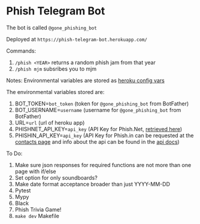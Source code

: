 # Phish Telegram Bot

The bot is called `@gone_phishing_bot`

Deployed at `https://phish-telegram-bot.herokuapp.com/`

Commands:
1. `/phish <YEAR>` returns a random phish jam from that year
2. `/phish mjm` subsribes you to mjm

Notes:
Environmental variables are stored as [heroku config vars](https://devcenter.heroku.com/articles/config-vars)

The environmental variables stored are:
1. BOT_TOKEN=`bot_token` (token for `@gone_phishing_bot` from BotFather)
2. BOT_USERNAME=`username` (username for `@gone_phishing_bot` from BotFather)
3. URL=`url` (url of heroku app)
4. PHISHNET_API_KEY=`api_key` (API Key for Phish.Net, [retrieved here](https://api.phish.net/request-key))
5. PHISHIN_API_KEY=`api_key` (API Key for Phish.in can be requested at the [contacts page](https://phish.in/contact-info) and info about the api can be found in the [api docs](https://phish.in/api-docs))

To Do:
1. Make sure json responses for required functions are not more than one page with if/else
2. Set option for only soundboards?
3. Make date format acceptance broader than just YYYY-MM-DD
4. Pytest
5. Mypy
6. Black
7. Phish Trivia Game!
8. `make dev` Makefile